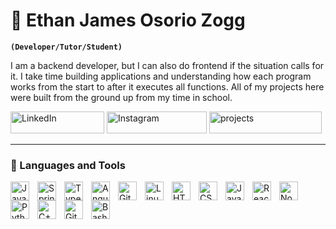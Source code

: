 # 🦈 Ethan James Osorio Zogg

**`(Developer/Tutor/Student)`**

I am a backend developer, but I can also do frontend if the situation calls for it. I take time building applications and understanding how each program works from the start to after it executes all functions. All of my projects here were built from the ground up from my time in school.



   <p align="left">
      <a href="https://www.linkedin.com/in/ethan-james-zogg-936325203/">
         <img alt="LinkedIn" title="Connect with me in LinkedIn" src="https://custom-icon-badges.demolab.com/badge/Linkedin-blue?style=plastic&logo=icons8-linkedin11111" style="width: 150px; height: 35px;"/></a> 
      <a href="https://www.instagram.com/zgg.ej?igsh=c2UwcXpmZWx1NHFw&utm_source=qr">
         <img alt="Instagram" title="Follow me on Instagram" src="https://custom-icon-badges.demolab.com/badge/Instagram-pink?style=plastic&logo=icons8-instagram (1)" style="width: 160px; height: 35px;"/></a> 
      <a href="https://github.com/weebeejeebees?tab=repositories">
         <img alt="projects" title="see my repositories" src="https://custom-icon-badges.demolab.com/badge/Contributions-yellow?style=plastic&logo=icons8-folder" style="width: 180px; height: 35px;"/></a>


---

### 🧰 Languages and Tools

<img align="left" alt="Java" width="30px" style="padding-right:10px;" src="https://cdn.jsdelivr.net/gh/devicons/devicon/icons/java/java-original.svg"/>
<img align="left" alt="Spring" width="30px" style="padding-right:10px;" src="https://cdn.jsdelivr.net/gh/devicons/devicon@latest/icons/amazonwebservices/amazonwebservices-original-wordmark.svg" />
<img align="left" alt="TypeScript" width="30px" style="padding-right:10px;" src="https://cdn.jsdelivr.net/gh/devicons/devicon@latest/icons/androidstudio/androidstudio-original.svg" />
<img align="left" alt="Angular" width="30px" style="padding-right:10px;" src="https://cdn.jsdelivr.net/gh/devicons/devicon@latest/icons/microsoftsqlserver/microsoftsqlserver-original.svg" />
<img align="left" alt="Git" width="30px" style="padding-right:10px;" src="https://cdn.jsdelivr.net/gh/devicons/devicon/icons/git/git-original.svg" />
<img align="left" alt="Linux" width="30px" style="padding-right:10px;" src="https://cdn.jsdelivr.net/gh/devicons/devicon@latest/icons/csharp/csharp-original.svg" />
<img align="left" alt="HTML" width="30px" style="padding-right:10px;" src="https://cdn.jsdelivr.net/gh/devicons/devicon/icons/html5/html5-plain.svg" />
<img align="left" alt="CSS" width="30px" style="padding-right:10px;" src="https://cdn.jsdelivr.net/gh/devicons/devicon/icons/css3/css3-plain.svg" />
<img align="left" alt="JavaScript" width="30px" style="padding-right:10px;" src="https://cdn.jsdelivr.net/gh/devicons/devicon/icons/javascript/javascript-plain.svg" />
<img align="left" alt="React" width="30px" style="padding-right:10px;" src="https://cdn.jsdelivr.net/gh/devicons/devicon@latest/icons/wordpress/wordpress-plain.svg" />
<img align="left" alt="NodeJS" width="30px" style="padding-right:10px;" src="https://cdn.jsdelivr.net/gh/devicons/devicon/icons/nodejs/nodejs-original.svg" />
<img align="left" alt="Python" width="30px" style="padding-right:10px;" src="https://cdn.jsdelivr.net/gh/devicons/devicon/icons/python/python-plain.svg" />
<img align="left" alt="C++" width="30px" style="padding-right:10px;" src="https://cdn.jsdelivr.net/gh/devicons/devicon/icons/cplusplus/cplusplus-line.svg" />
<img align="left" alt="GitHub" width="30px" style="padding-right:10px;" src="https://cdn.jsdelivr.net/gh/devicons/devicon/icons/github/github-original.svg" />
<img align="left" alt="Bash" width="30px" style="padding-right:10px;" src="https://cdn.jsdelivr.net/gh/devicons/devicon/icons/bash/bash-original.svg" />
<br />

#
